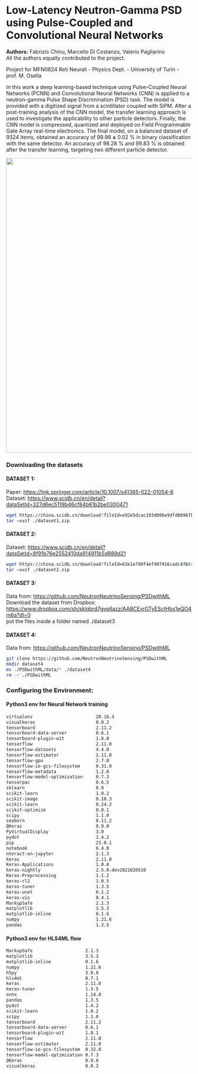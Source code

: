 # Low-Latency Neutron-Gamma PSD using Pulse-Coupled and Convolutional Neural Networks

<b>Authors:</b> Fabrizio Chinu, Marcello Di Costanzo, Valerio Pagliarino <br>
All the authors equally contributed to the project.

Project for MFN0824 Reti Neurali - Physics Dept. - University of Turin - prof. M. Osella

In this work a deep learning-based technique using Pulse-Coupled Neural Networks (PCNN) and Convolutional Neural Networks (CNN) is applied to a neutron-gamma Pulse Shape Discrimination (PSD) task. The model is provided with a digitized signal from a scintillator coupled with SiPM. After a post-training analysis of the CNN model, the transfer learning approach is used to investigate the applicability to other particle detectors. Finally, the CNN model is compressed, quantized and deployed on Field Programmable Gate Array real-time electronics. The final model, on a balanced dataset of 9324 items, obtained an accuracy of 99.98 $\mathbf{\pm}$ 0.02 \% in binary classification with the same detector. An accuracy of 98.28 \% and 99.83 \% is obtained after the transfer learning, targeting two different particle detector.


<img src="https://github.com/valeriopagliarino/Neutron-Gamma-PSD-2023-UNITO/blob/main/figures/arc.png" width=800>

### Downloading the datasets

#### DATASET 1:
Paper: https://link.springer.com/article/10.1007/s41365-022-01054-6 <br>
Dataset: https://www.scidb.cn/en/detail?dataSetId=327d6ec5119b46cf84b61b2be0300471

``` bash
wget https://china.scidb.cn/download?fileId=e92e5dcac193d006e9dfd8096fb005ed&traceId=9407e6dc-2e78-4540-b69b-026c8437c143 -O ./dataset1.zip
tar –xvzf ./dataset1.zip
```

#### DATASET 2:
Dataset: https://www.scidb.cn/en/detail?dataSetId=8f91b76e2552410da914911b5d889d21

``` bash
wget https://china.scidb.cn/download?fileId=63e1e798f4ef407916cadc47&traceId=9407e6dc-2e78-4540-b69b-026c8437c143 -O ./dataset2.zip
tar –xvzf ./dataset2.zip
```

#### DATASET 3:
 
Data from: https://github.com/NeutronNeutrinoSensing/PSDwithML <br>
Download the dataset from Dropbox: https://www.dropbox.com/sh/sklqbrd7gvq6azz/AABCExrGTyESctHbs1eQO4m6a?dl=0
<br>put the files inside a folder named ./dataset3


#### DATASET 4:

Data from: https://github.com/NeutronNeutrinoSensing/PSDwithML

``` bash
git clone https://github.com/NeutronNeutrinoSensing/PSDwithML
mkdir dataset4
mv ./PSDwithML/data/* ./dataset4
rm -r ./PSDwithML
```

### Configuring the Environment:

#### Python3 env for Neural Network training

``` bash
virtualenv                        20.16.4
visualkeras                       0.0.2
tensorboard                       2.11.2
tensorboard-data-server           0.6.1
tensorboard-plugin-wit            1.8.0
tensorflow                        2.11.0
tensorflow-datasets               4.4.0
tensorflow-estimator              2.11.0
tensorflow-gpu                    2.7.0
tensorflow-io-gcs-filesystem      0.31.0
tensorflow-metadata               1.2.0
tensorflow-model-optimization     0.7.3
tensorpac                         0.6.5
sklearn                           0.0
scikit-learn                      1.0.2
scikit-image                      0.18.3
scikit-learn                      0.24.2
scikit-optimize                   0.8.1
scipy                             1.1.0
seaborn                           0.11.2
QKeras                            0.9.0
PyVirtualDisplay                  3.0
pydot                             1.4.2
pip                               23.0.1
notebook                          6.4.0
nteract-on-jupyter                2.1.3
keras                             2.11.0
Keras-Applications                1.0.8
keras-nightly                     2.5.0.dev2021020510
Keras-Preprocessing               1.1.2
keras-rl2                         1.0.5
keras-tuner                       1.3.5
keras-unet                        0.1.2
keras-vis                         0.4.1
MarkupSafe                        2.1.3
matplotlib                        3.5.3
matplotlib-inline                 0.1.6
numpy                             1.21.6
pandas                            1.3.5
```
#### Python3 env for HLS4ML flow

```bash
MarkupSafe                    2.1.3
matplotlib                    3.5.3
matplotlib-inline             0.1.6
numpy                         1.21.6
h5py                          3.8.0
hls4ml                        0.7.1
keras                         2.11.0
keras-tuner                   1.3.5
onnx                          1.14.0
pandas                        1.3.5
pydot                         1.4.2
scikit-learn                  1.0.2
scipy                         1.1.0
tensorboard                   2.11.2
tensorboard-data-server       0.6.1
tensorboard-plugin-wit        1.8.1
tensorflow                    2.11.0
tensorflow-estimator          2.11.0
tensorflow-io-gcs-filesystem  0.32.0
tensorflow-model-optimization 0.7.3
QKeras                        0.9.0
visualkeras                   0.0.2
```
